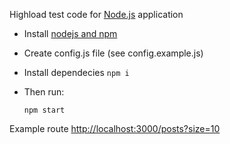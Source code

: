 Highload test code for [Node.js](http://nodejs.org) application

- Install [nodejs and npm](https://nodejs.org/en/download/package-manager/)
- Create config.js file (see config.example.js)
- Install dependecies
    `npm i`

- Then run:

    `npm start`

Example route [http://localhost:3000/posts?size=10](http://localhost:3000/posts?size=10)
